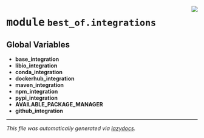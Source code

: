 <!-- markdownlint-disable -->

<a href="https://github.com/best-of-lists/best-of-generator/blob/main/src/best_of/integrations/__init__.py#L0"><img align="right" style="float:right;" src="https://img.shields.io/badge/-source-cccccc?style=flat-square"></a>

# <kbd>module</kbd> `best_of.integrations`




**Global Variables**
---------------
- **base_integration**
- **libio_integration**
- **conda_integration**
- **dockerhub_integration**
- **maven_integration**
- **npm_integration**
- **pypi_integration**
- **AVAILABLE_PACKAGE_MANAGER**
- **github_integration**




---

_This file was automatically generated via [lazydocs](https://github.com/ml-tooling/lazydocs)._
